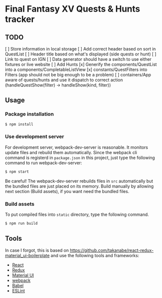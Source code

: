 # Final Fantasy XV Quests & Hunts tracker

## TODO

[ ] Store information in local storage
[ ] Add correct header based on sort in QuestList
[ ] Header title based on what's displayed (side quests or hunt)
[ ] Link to quest on IGN
[ ] Data generator should have a switch to use either fixtures or live website
[ ] Add Hunts
    [x] Generify the components/QuestList into a components/CompletableListView
    [x] constants/QuestFilters into Filters (app should not be big enough to be a problem)
    [ ] containers/App aware of quests/hunts and use it dispatch to correct action (handleQuestShow(filter) -> handleShow(kind, filter))

## Usage

### Package installation
```bash
$ npm install
```

### Use development server
For development server, webpack-dev-server is reasonable. It monitors update files and rebuild them automatically. Since the webpack cli command is registerd in `package.json` in this project, just type the following command to run webpack-dev-server:

```bash
$ npm start
```

Be careful! The webpack-dev-server rebuilds files in `src` automatically but the bundled files are just placed on its memory. Build manually by allowing next section (Build assets), if you want need the bundled files.


### Build assets
To put compiled files into `static` directory, type the following command.

```bash
$ npm run build
```

## Tools

In case I forgot, this is based on https://github.com/takanabe/react-redux-material_ui-boilerplate and use the following tools and frameworks:

* [React](https://facebook.github.io/react/)
* [Redux](http://redux.js.org/)
* [Material UI](http://material-ui.com/#/)
* [webpack](https://webpack.github.io/)
* [Babel](https://babeljs.io/)
* [ESLint](http://eslint.org/)